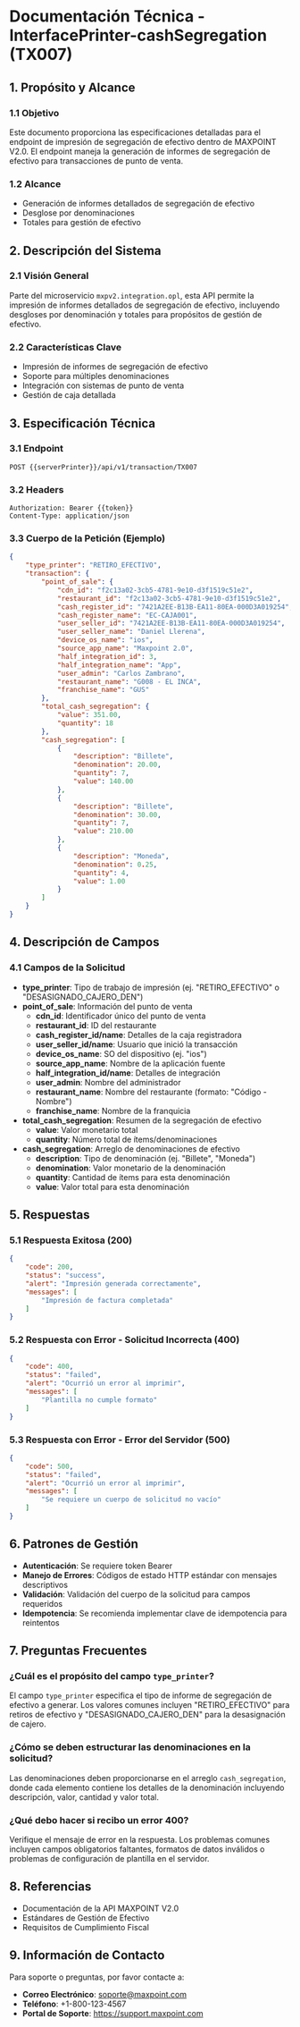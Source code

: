 # Documentación Técnica - InterfacePrinter-cashSegregation (TX007)

## 1. Propósito y Alcance
### 1.1 Objetivo
Este documento proporciona las especificaciones detalladas para el endpoint de impresión de segregación de efectivo dentro de MAXPOINT V2.0. El endpoint maneja la generación de informes de segregación de efectivo para transacciones de punto de venta.

### 1.2 Alcance
- Generación de informes detallados de segregación de efectivo
- Desglose por denominaciones
- Totales para gestión de efectivo

## 2. Descripción del Sistema
### 2.1 Visión General
Parte del microservicio `mxpv2.integration.opl`, esta API permite la impresión de informes detallados de segregación de efectivo, incluyendo desgloses por denominación y totales para propósitos de gestión de efectivo.

### 2.2 Características Clave
- Impresión de informes de segregación de efectivo
- Soporte para múltiples denominaciones
- Integración con sistemas de punto de venta
- Gestión de caja detallada

## 3. Especificación Técnica
### 3.1 Endpoint
```
POST {{serverPrinter}}/api/v1/transaction/TX007
```

### 3.2 Headers
```
Authorization: Bearer {{token}}
Content-Type: application/json
```

### 3.3 Cuerpo de la Petición (Ejemplo)
```json
{
    "type_printer": "RETIRO_EFECTIVO",
    "transaction": {
        "point_of_sale": {
            "cdn_id": "f2c13a02-3cb5-4781-9e10-d3f1519c51e2",
            "restaurant_id": "f2c13a02-3cb5-4781-9e10-d3f1519c51e2",
            "cash_register_id": "7421A2EE-B13B-EA11-80EA-000D3A019254",
            "cash_register_name": "EC-CAJA001",
            "user_seller_id": "7421A2EE-B13B-EA11-80EA-000D3A019254",
            "user_seller_name": "Daniel Llerena",
            "device_os_name": "ios",
            "source_app_name": "Maxpoint 2.0",
            "half_integration_id": 3,
            "half_integration_name": "App",
            "user_admin": "Carlos Zambrano",
            "restaurant_name": "G008 - EL INCA",
            "franchise_name": "GUS"
        },
        "total_cash_segregation": {
            "value": 351.00,
            "quantity": 18
        },
        "cash_segregation": [
            {
                "description": "Billete",
                "denomination": 20.00,
                "quantity": 7,
                "value": 140.00
            },
            {
                "description": "Billete",
                "denomination": 30.00,
                "quantity": 7,
                "value": 210.00
            },
            {
                "description": "Moneda",
                "denomination": 0.25,
                "quantity": 4,
                "value": 1.00
            }
        ]
    }
}
```

## 4. Descripción de Campos

### 4.1 Campos de la Solicitud
- **type_printer**: Tipo de trabajo de impresión (ej. "RETIRO_EFECTIVO" o "DESASIGNADO_CAJERO_DEN")
- **point_of_sale**: Información del punto de venta
  - **cdn_id**: Identificador único del punto de venta
  - **restaurant_id**: ID del restaurante
  - **cash_register_id/name**: Detalles de la caja registradora
  - **user_seller_id/name**: Usuario que inició la transacción
  - **device_os_name**: SO del dispositivo (ej. "ios")
  - **source_app_name**: Nombre de la aplicación fuente
  - **half_integration_id/name**: Detalles de integración
  - **user_admin**: Nombre del administrador
  - **restaurant_name**: Nombre del restaurante (formato: "Código - Nombre")
  - **franchise_name**: Nombre de la franquicia
- **total_cash_segregation**: Resumen de la segregación de efectivo
  - **value**: Valor monetario total
  - **quantity**: Número total de ítems/denominaciones
- **cash_segregation**: Arreglo de denominaciones de efectivo
  - **description**: Tipo de denominación (ej. "Billete", "Moneda")
  - **denomination**: Valor monetario de la denominación
  - **quantity**: Cantidad de ítems para esta denominación
  - **value**: Valor total para esta denominación

## 5. Respuestas

### 5.1 Respuesta Exitosa (200)
```json
{
    "code": 200,
    "status": "success",
    "alert": "Impresión generada correctamente",
    "messages": [
        "Impresión de factura completada"
    ]
}
```

### 5.2 Respuesta con Error - Solicitud Incorrecta (400)
```json
{
    "code": 400,
    "status": "failed",
    "alert": "Ocurrió un error al imprimir",
    "messages": [
        "Plantilla no cumple formato"
    ]
}
```

### 5.3 Respuesta con Error - Error del Servidor (500)
```json
{
    "code": 500,
    "status": "failed",
    "alert": "Ocurrió un error al imprimir",
    "messages": [
        "Se requiere un cuerpo de solicitud no vacío"
    ]
}
```

## 6. Patrones de Gestión
- **Autenticación**: Se requiere token Bearer
- **Manejo de Errores**: Códigos de estado HTTP estándar con mensajes descriptivos
- **Validación**: Validación del cuerpo de la solicitud para campos requeridos
- **Idempotencia**: Se recomienda implementar clave de idempotencia para reintentos

## 7. Preguntas Frecuentes

### ¿Cuál es el propósito del campo `type_printer`?
El campo `type_printer` especifica el tipo de informe de segregación de efectivo a generar. Los valores comunes incluyen "RETIRO_EFECTIVO" para retiros de efectivo y "DESASIGNADO_CAJERO_DEN" para la desasignación de cajero.

### ¿Cómo se deben estructurar las denominaciones en la solicitud?
Las denominaciones deben proporcionarse en el arreglo `cash_segregation`, donde cada elemento contiene los detalles de la denominación incluyendo descripción, valor, cantidad y valor total.

### ¿Qué debo hacer si recibo un error 400?
Verifique el mensaje de error en la respuesta. Los problemas comunes incluyen campos obligatorios faltantes, formatos de datos inválidos o problemas de configuración de plantilla en el servidor.

## 8. Referencias
- Documentación de la API MAXPOINT V2.0
- Estándares de Gestión de Efectivo
- Requisitos de Cumplimiento Fiscal

## 9. Información de Contacto
Para soporte o preguntas, por favor contacte a:
- **Correo Electrónico**: soporte@maxpoint.com
- **Teléfono**: +1-800-123-4567
- **Portal de Soporte**: https://support.maxpoint.com
